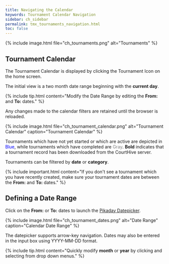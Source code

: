 ```yaml
---
title: Navigating the Calendar
keywords: Tournament Calendar Navigation
sidebar: ch_sidebar
permalink: tmx_tournaments_navigation.html
toc: false
---
```


{% include image.html file="ch_tournaments.png" alt="Tournaments" %}

## Tournament Calendar

The Tournament Calendar is displayed by clicking the Tournament Icon on the home screen.  

The initial view is a two month date range beginning with the __current day__.

{% include tip.html content="Modify the Date Range by editing the __From:__ and __To:__ dates." %}

Any changes made to the calendar filters are retained until the browser is reloaded.

{% include image.html file="ch_tournament_calendar.png" alt="Tournament Calendar" caption="Tournament Calendar" %}

Tournaments which have not yet started or which are active are depicted in <font color='blue'>Blue</font>, while tournaments which have completed are <font color='gray'>Gray</font>. __Bold__ indicates that a tournament record has been downloaded from the CourtHive server.

Tournaments can be filtered by __date__ or __category__.

{% include important.html content="If you don't see a tournament which you have recently created, make sure your tournament dates are between the __From:__ and __To:__ dates." %}

## Defining a Date Range

Click on the __From:__ or __To:__ dates to launch the [Pikaday Datepicker](https://github.com/dbushell/Pikaday).

{% include image.html file="ch_tournament_dates.png" alt="Date Range" caption="Calendar Date Range" %}

The datepicker supports arrow-key navigation.  Dates may also be entered in the input box using YYYY-MM-DD format.

{% include tip.html content="Quickly modify __month__ or __year__ by clicking and selecting from drop down menus." %}
